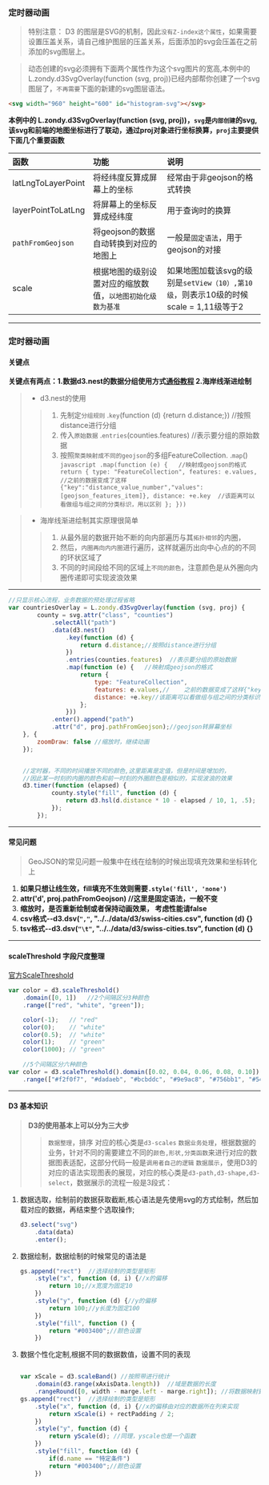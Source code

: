 ### 定时器动画

> 特别注意： D3 的图层是SVG的机制，因此`没有Z-index这个属性`，如果需要设置压盖关系，请自己维护图层的压盖关系，后面添加的svg会压盖在之前添加的svg图层上。

> 动态创建的svg必须拥有下面两个属性作为这个svg图片的宽高,本例中的L.zondy.d3SvgOverlay(function (svg, proj))已经内部帮你创建了一个svg图层了，`不再需要`下面的新建的svg图层语法。

``` html
<svg width="960" height="600" id="histogram-svg"></svg>
```

**本例中的 L.zondy.d3SvgOverlay(function (svg, proj))，`svg`是`内部创建`的svg,该svg和前端的地图坐标进行了联动，通过proj对象进行坐标换算，`proj`主要提供下面几个重要函数**

|函数|功能|说明|
|:---|:---|:---|
|latLngToLayerPoint|将经纬度反算成屏幕上的坐标|经常由于非geojson的格式转换|
|layerPointToLatLng|将屏幕上的坐标反算成经纬度|用于查询时的换算|
|`pathFromGeojson`|将geojson的数据自动转换到对应的地图上|一般是`固定语法`，用于geojson的对接|
|scale|根据地图的级别设置对应的缩放数值，`以地图初始化级数为基准`|如果地图加载该svg的级别是`setView（10）,第10级`，则表示10级的时候scale = 1,11级等于2|

---

### 定时器动画

#### 关键点

**关键点有两点：1.数据d3.nest的数据分组使用方式[通俗教程](https://blog.csdn.net/gdp12315_gu/article/details/51721988) 2.海岸线渐进绘制**

> + d3.nest的使用
> >   1. 先制定`分组规则` .`key`(function (d) {return d.distance;}) //按照distance进行分组
> >   2. 传入`原始数据` .`entries`(counties.features)  //表示要分组的原始数据
> >   3. 按照`聚类映射成不同的geojson`的多组FeatureCollection.   .`map`() 
        ``` javascript
        .map(function (e) {   //映射成geojson的格式
            return {
                type: "FeatureCollection",
                features: e.values,  //之前的数据变成了这样{"key":"distance_value_number","values":[geojson_features_item]},
                distance: +e.key  //该距离可以看做组与组之间的分类标识，用以区别
            };
        }))
        ```

> + 海岸线渐进绘制其实原理很简单
> >   1. 从最外层的数据开始不断的向内部遍历与其`拓扑相邻`的内圈，
> >   2. 然后，`内圈再向内内圈`进行遍历，这样就遍历出向中心点的的不同的环状区域了
> >   3. 不同的时间段给不同的区域上`不同的颜色`，注意颜色是从外圈向内圈传递即可实现波浪效果

---

``` javascript
//只显示核心流程，业务数据的预处理过程省略
var countriesOverlay = L.zondy.d3SvgOverlay(function (svg, proj) {
        county = svg.attr("class", "counties")
            .selectAll("path")
            .data(d3.nest()
                .key(function (d) {
                    return d.distance;//按照distance进行分组
                })
                .entries(counties.features)  //表示要分组的原始数据
                .map(function (e) {   //映射成geojson的格式
                    return {
                        type: "FeatureCollection",
                        features: e.values,//    之前的数据变成了这样{"key":"distance_value_number","values":[geojson_feature_object_array]},
                        distance: +e.key//该距离可以看做组与组之间的分类标识，用以区别不同的海岸线圈圈
                    };
                }))
            .enter().append("path")
            .attr("d", proj.pathFromGeojson);//geojson转屏幕坐标
    }, {
        zoomDraw: false //缩放时，继续动画
    });


    //定时器，不同的时间播放不同的颜色,这里距离是定值，但是时间是增加的，
    //因此某一时刻的内圈的颜色和前一时刻的外圈颜色是相似的，实现波浪的效果
    d3.timer(function (elapsed) {
            county.style("fill", function (d) {
                return d3.hsl(d.distance * 10 - elapsed / 10, 1, .5);
            });
        });
```

---

#### 常见问题

> GeoJSON的常见问题一般集中在线在绘制的时候出现填充效果和坐标转化上

1. **如果只想让线生效，fill填充不生效则需要`.style('fill', 'none')`**
2. **attr('d', proj.pathFromGeojson) //这里是固定语法，一般不变**
3. **缩放时，是否重新绘制或者保持动画效果， 考虑性能请false**
4. **csv格式--d3.dsv(`","`, "../../data/d3/swiss-cities.csv", function (d) {}**
5. **tsv格式--d3.dsv(`"\t"`, "../../data/d3/swiss-cities.tsv", function (d) {}**

---

#### scaleThreshold 字段尺度整理
[官方ScaleThreshold](https://github.com/d3/d3-scale/blob/master/README.md#scaleThreshold)

``` javascript
var color = d3.scaleThreshold()
    .domain([0, 1])   //2个间隔区分3种颜色
    .range(["red", "white", "green"]);

    color(-1);   // "red"
    color(0);    // "white"
    color(0.5);  // "white"
    color(1);    // "green"
    color(1000); // "green"
    
    //5个间隔区分六种颜色
var color = d3.scaleThreshold().domain([0.02, 0.04, 0.06, 0.08, 0.10])
    .range(["#f2f0f7", "#dadaeb", "#bcbddc", "#9e9ac8", "#756bb1", "#54278f"]);

```

---

#### D3 基本知识

> **D3的使用基本上可以分为三大步**
> > `数据整理`，排序 对应的核心类是`d3-scales`
> > `数据业务处理`，根据数据的业务，针对不同的需要建立不同的`颜色,形状,分类函数`来进行对应的数据图表适配，这部分代码一般是`调用者自己的逻辑`
> > `数据展示`，使用D3的对应的语法实现图表的展现，对应的核心类是`d3-path,d3-shape,d3-select`，数据展示的流程一般是3段式：


1. 数据选取，绘制前的数据获取截断,核心语法是先使用svg的方式绘制，然后加载对应的数据，再结束整个选取操作;
    ``` javascript
    d3.select("svg")
        .data(data)
        .enter();
    ```
2. 数据绘制，数据绘制的时候常见的语法是
    ``` javascript
    gs.append("rect")  //选择绘制的类型是矩形
        .style("x", function (d, i) {//x的偏移
            return 10;//x宽度为固定10
        })
        .style("y", function (d) {//y的偏移
            return 100;//y长度为固定100
        })
        .style("fill", function () {
            return "#003400";//颜色设置
        })  
    ```

3. 数据个性化定制,根据不同的数据数值，设置不同的表现
    ``` javascript

    var xScale = d3.scaleBand() //按照带进行统计
        .domain(d3.range(xAxisData.length))  //域是数据的长度
        .rangeRound([0, width - marge.left - marge.right]); //将数据映射到图表的宽度上
    gs.append("rect")  //选择绘制的类型是矩形
        .style("x", function (d, i) {//x的偏移由对应的数据所在列来实现
            return xScale(i) + rectPadding / 2;
        })
        .style("y", function (d) {
            return yScale(d); //同理，yscale也是一个函数
        })
        .style("fill", function (d) {
            if(d.name == "特定条件")
            return "#003400";//颜色设置
        })
    ```


